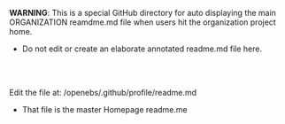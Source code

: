 **WARNING**: This is a special GitHub directory for auto displaying the main ORGANIZATION reamdme.md file when users hit the organization project home.
- Do not edit or create an elaborate annotated readme.md file here.
<BR>
<BR>

Edit the file at: /openebs/.github/profile/readme.md
- That file is the master Homepage readme.me
